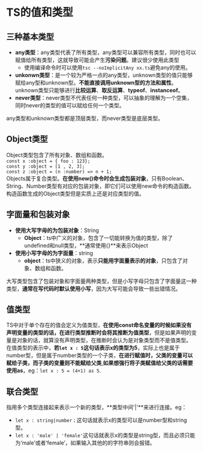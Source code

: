 # TS的值和类型

## 三种基本类型

- **any类型**：any类型代表了所有类型，any类型可以兼容所有类型，同时也可以赋值给所有类型，这就导致可能会产生**污染问题**。建议很少使用此类型
  - 使用编译命令时可以使用`tsc --noImplicitAny xx.ts`避免any的使用。
- **unkonwn类型**：是一个较为严格一点的any类型，unknown类型的值只能够赋给any型和unknown型。**不能直接调用unknown型的方法和属性**。unknown类型只能够进行**比较运算**、**取反运算**、**typeof**、**instanceof**。
- **never类型**：never类型不代表任何一种类型，可以抽象的理解为一个空集，同时never的类型的值可以赋给任何一个类型。

any类型和unknown类型都是顶层类型，而never类型是底层类型。

## Object类型

Object类型包含了所有对象、数组和函数。  
``const x :object = { foo : 123};``  
``const y :object = [1 , 2, 3];``  
``const z :object = (n :number) => n + 1;``  
Objects属于复合类型。**在使用new()命令时会生成包装对象**，只有Boolean、String、Number类型有对应的包装对象，即它们可以使用new命令的构造函数。构造函数生成的Object类型但是实质上还是对应类型的值。

## 字面量和包装对象

- **使用大写字母的为包装对象**：String
  - **Object**：ts中广义的对象，包含了一切能转换为值的类型，除了undefined和null类型，**通常使用{}**来表示Object
- **使用小写字母的为字面量**：string
  - **object**：ts中狭义的对象，表示**只能用字面量表示的对象**，只包含了对象、数组和函数。

大写类型包含了包装对象和字面量两种类型，但是小写字母只包含了字面量这一种类型，**通常在写代码时默认使用小写**，因为大写可能会导致一些出错情况。

## 值类型

TS中对于单个存在的值会定义为值类型，**在使用const命名变量的时候如果没有声明变量的类型的话，在进行类型推断时会将其推断为值类型**，但是如果声明的变量是对象的话，就算没有声明类型，在推断时会认为是对象类型而不是值类型。  
在值类型的表示中，**若`let x : 5`这句话表示x的类型为5**，实际上也是属于number型，但是属于number类型的一个子类，**在进行赋值时，父类的变量可以赋给子类，而子类的变量则不能赋给父类**,**如果想强行将子类赋值给父类的话需要使用as**，eg：`let x : 5 = (4+1) as 5`.

## 联合类型

指用多个类型连接起来表示一个新的类型，**类型中间\'|'**来进行连接。eg：

- ` let x : string|number； `这句话就表示x的类型可以是number型和string型。
- `let x : 'male' | 'female'`这句话就表示x的类型是string型，而且必须只能为‘male’或者‘female’，如果输入其他的的字符串则会报错。
